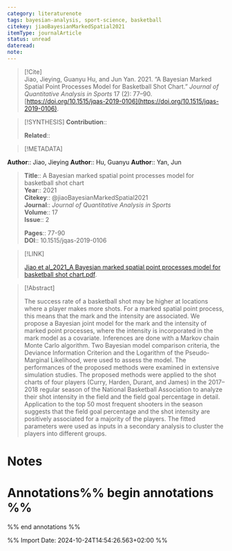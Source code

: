 ```yaml
---
category: literaturenote
tags: bayesian-analysis, sport-science, basketball
citekey: jiaoBayesianMarkedSpatial2021
itemType: journalArticle
status: unread  
dateread:  
note: 
---
```


> [!Cite]  
> Jiao, Jieying, Guanyu Hu, and Jun Yan. 2021. “A Bayesian Marked Spatial Point Processes Model for Basketball Shot Chart.” _Journal of Quantitative Analysis in Sports_ 17 (2): 77–90. [https://doi.org/10.1515/jqas-2019-0106](https://doi.org/10.1515/jqas-2019-0106).

> [!SYNTHESIS] 
>**Contribution**::
>
>**Related**:: 
>

> [!METADATA]  
>
**Author**:: Jiao, Jieying
**Author**:: Hu, Guanyu
**Author**:: Yan, Jun<br>
> **Title**:: A Bayesian marked spatial point processes model for basketball shot chart    
> **Year**:: 2021     
> **Citekey**:: @jiaoBayesianMarkedSpatial2021    
>**Journal**:: *Journal of Quantitative Analysis in Sports*    
>**Volume**:: 17    
>**Issue**:: 2     
>    
>    
>     
> **Pages**:: 77-90    
>**DOI**:: 10.1515/jqas-2019-0106    
>

> [!LINK] 
>
> [Jiao et al_2021_A Bayesian marked spatial point processes model for basketball shot chart.pdf](file:///Users/steven/Library/Mobile%20Documents/com~apple~CloudDocs/Zotero/bibliography/Journal%20of%20Quantitative%20Analysis%20in%20Sports/2021/Jiao%20et%20al_2021_A%20Bayesian%20marked%20spatial%20point%20processes%20model%20for%20basketball%20shot%20chart.pdf).

>[!Abstract]
>
>The success rate of a basketball shot may be higher at locations where a player makes more shots. For a marked spatial point process, this means that the mark and the intensity are associated. We propose a Bayesian joint model for the mark and the intensity of marked point processes, where the intensity is incorporated in the mark model as a covariate. Inferences are done with a Markov chain Monte Carlo algorithm. Two Bayesian model comparison criteria, the Deviance Information Criterion and the Logarithm of the Pseudo-Marginal Likelihood, were used to assess the model. The performances of the proposed methods were examined in extensive simulation studies. The proposed methods were applied to the shot charts of four players (Curry, Harden, Durant, and James) in the 2017–2018 regular season of the National Basketball Association to analyze their shot intensity in the field and the field goal percentage in detail. Application to the top 50 most frequent shooters in the season suggests that the field goal percentage and the shot intensity are positively associated for a majority of the players. The fitted parameters were used as inputs in a secondary analysis to cluster the players into different groups.
>>


# Notes<br>
# Annotations%% begin annotations %%  
 
  
%% end annotations %%

%% Import Date: 2024-10-24T14:54:26.563+02:00 %%

